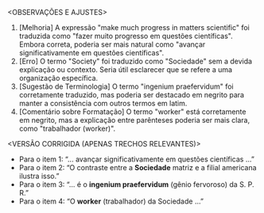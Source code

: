 <OBSERVAÇÕES E AJUSTES>
1. [Melhoria] A expressão "make much progress in matters scientific" foi traduzida como "fazer muito progresso em questões científicas". Embora correta, poderia ser mais natural como "avançar significativamente em questões científicas".
2. [Erro] O termo "Society" foi traduzido como "Sociedade" sem a devida explicação ou contexto. Seria útil esclarecer que se refere a uma organização específica.
3. [Sugestão de Terminologia] O termo "ingenium praefervidum" foi corretamente traduzido, mas poderia ser destacado em negrito para manter a consistência com outros termos em latim.
4. [Comentário sobre Formatação] O termo "worker" está corretamente em negrito, mas a explicação entre parênteses poderia ser mais clara, como "trabalhador (worker)".

<VERSÃO CORRIGIDA (APENAS TRECHOS RELEVANTES)>
- Para o item 1: “... avançar significativamente em questões científicas ...”
- Para o item 2: “O contraste entre a **Sociedade** matriz e a filial americana ilustra isso.”
- Para o item 3: “... é o **ingenium praefervidum** (gênio fervoroso) da S. P. R.”
- Para o item 4: “O **worker** (trabalhador) da Sociedade ...”